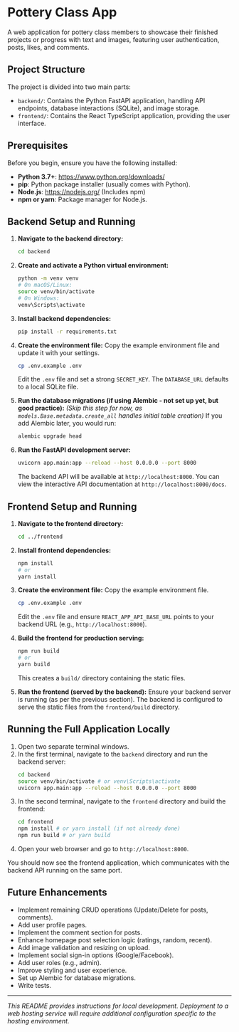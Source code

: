 # Pottery Class App

A web application for pottery class members to showcase their finished projects or progress with text and images, featuring user authentication, posts, likes, and comments.

## Project Structure

The project is divided into two main parts:

- `backend/`: Contains the Python FastAPI application, handling API endpoints, database interactions (SQLite), and image storage.
- `frontend/`: Contains the React TypeScript application, providing the user interface.

## Prerequisites

Before you begin, ensure you have the following installed:

- **Python 3.7+**: https://www.python.org/downloads/
- **pip**: Python package installer (usually comes with Python).
- **Node.js**: https://nodejs.org/ (Includes npm)
- **npm or yarn**: Package manager for Node.js.

## Backend Setup and Running

1.  **Navigate to the backend directory:**
    ```bash
    cd backend
    ```

2.  **Create and activate a Python virtual environment:**
    ```bash
    python -m venv venv
    # On macOS/Linux:
    source venv/bin/activate
    # On Windows:
    venv\Scripts\activate
    ```

3.  **Install backend dependencies:**
    ```bash
    pip install -r requirements.txt
    ```

4.  **Create the environment file:**
    Copy the example environment file and update it with your settings.
    ```bash
    cp .env.example .env
    ```
    Edit the `.env` file and set a strong `SECRET_KEY`. The `DATABASE_URL` defaults to a local SQLite file.

5.  **Run the database migrations (if using Alembic - not set up yet, but good practice):**
    *(Skip this step for now, as `models.Base.metadata.create_all` handles initial table creation)*
    If you add Alembic later, you would run:
    ```bash
    alembic upgrade head
    ```

6.  **Run the FastAPI development server:**
    ```bash
    uvicorn app.main:app --reload --host 0.0.0.0 --port 8000
    ```
    The backend API will be available at `http://localhost:8000`. You can view the interactive API documentation at `http://localhost:8000/docs`.

## Frontend Setup and Running

1.  **Navigate to the frontend directory:**
    ```bash
    cd ../frontend
    ```

2.  **Install frontend dependencies:**
    ```bash
    npm install
    # or
    yarn install
    ```

3.  **Create the environment file:**
    Copy the example environment file.
    ```bash
    cp .env.example .env
    ```
    Edit the `.env` file and ensure `REACT_APP_API_BASE_URL` points to your backend URL (e.g., `http://localhost:8000`).

4.  **Build the frontend for production serving:**
    ```bash
    npm run build
    # or
    yarn build
    ```
    This creates a `build/` directory containing the static files.

5.  **Run the frontend (served by the backend):**
    Ensure your backend server is running (as per the previous section). The backend is configured to serve the static files from the `frontend/build` directory.

## Running the Full Application Locally

1.  Open two separate terminal windows.
2.  In the first terminal, navigate to the `backend` directory and run the backend server:
    ```bash
    cd backend
    source venv/bin/activate # or venv\Scripts\activate
    uvicorn app.main:app --reload --host 0.0.0.0 --port 8000
    ```
3.  In the second terminal, navigate to the `frontend` directory and build the frontend:
    ```bash
    cd frontend
    npm install # or yarn install (if not already done)
    npm run build # or yarn build
    ```
4.  Open your web browser and go to `http://localhost:8000`.

You should now see the frontend application, which communicates with the backend API running on the same port.

## Future Enhancements

- Implement remaining CRUD operations (Update/Delete for posts, comments).
- Add user profile pages.
- Implement the comment section for posts.
- Enhance homepage post selection logic (ratings, random, recent).
- Add image validation and resizing on upload.
- Implement social sign-in options (Google/Facebook).
- Add user roles (e.g., admin).
- Improve styling and user experience.
- Set up Alembic for database migrations.
- Write tests.

---

*This README provides instructions for local development. Deployment to a web hosting service will require additional configuration specific to the hosting environment.*